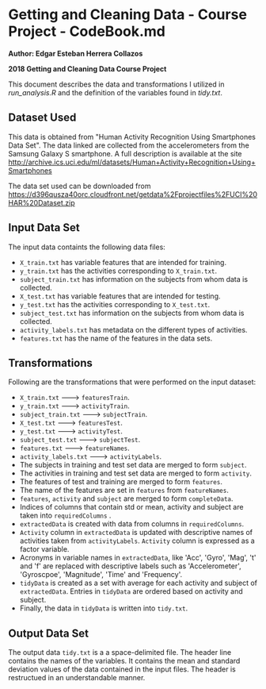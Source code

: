 # Getting and Cleaning Data - Course Project - CodeBook.md


__Author: Edgar Esteban Herrera Collazos__

__2018 Getting and Cleaning Data Course Project__

This document describes the data and transformations I utilized in *run_analysis.R* and the definition of the variables found in *tidy.txt*.

## Dataset Used

This data is obtained from "Human Activity Recognition Using Smartphones Data Set". The data linked are collected from the accelerometers from the Samsung Galaxy S smartphone. A full description is available at the site <http://archive.ics.uci.edu/ml/datasets/Human+Activity+Recognition+Using+Smartphones>

The data set used can be downloaded from <https://d396qusza40orc.cloudfront.net/getdata%2Fprojectfiles%2FUCI%20HAR%20Dataset.zip> 

## Input Data Set

The input data containts the following data files:

- `X_train.txt` has variable features that are intended for training.
- `y_train.txt` has the activities corresponding to `X_train.txt`.
- `subject_train.txt` has information on the subjects from whom data is collected.
- `X_test.txt` has variable features that are intended for testing.
- `y_test.txt` has the activities corresponding to `X_test.txt`.
- `subject_test.txt` has information on the subjects from whom data is collected.
- `activity_labels.txt` has metadata on the different types of activities.
- `features.txt` has the name of the features in the data sets.

## Transformations

Following are the transformations that were performed on the input dataset:

- `X_train.txt` ---> `featuresTrain`.
- `y_train.txt` ---> `activityTrain`.
- `subject_train.txt` ---> `subjectTrain`.
- `X_test.txt` ---> `featuresTest`.
- `y_test.txt` ---> `activityTest`.
- `subject_test.txt` ---> `subjectTest`.
- `features.txt` ---> `featureNames`.
- `activity_labels.txt` ---> `activityLabels`.
- The subjects in training and test set data are merged to form `subject`.
- The activities in training and test set data are merged to form `activity`.
- The features of test and training are merged to form `features`.
- The name of the features are set in `features` from `featureNames`.
- `features`, `activity` and `subject` are merged to form `completeData`.
- Indices of columns that contain std or mean, activity and subject are taken into `requiredColumns` .
- `extractedData` is created with data from columns in `requiredColumns`.
- `Activity` column in `extractedData` is updated with descriptive names of activities taken from `activityLabels`. `Activity` column is expressed as a factor variable.
- Acronyms in variable names in `extractedData`, like 'Acc', 'Gyro', 'Mag', 't' and 'f' are replaced with descriptive labels such as 'Accelerometer', 'Gyroscpoe', 'Magnitude', 'Time' and 'Frequency'.
- `tidyData` is created as a set with average for each activity and subject of `extractedData`. Entries in `tidyData` are ordered based on activity and subject.
- Finally, the data in `tidyData` is written into `tidy.txt`.

## Output Data Set

The output data `tidy.txt` is a a space-delimited file. The header line contains the names of the variables. It contains the mean and standard deviation values of the data contained in the input files. The header is restructued in an understandable manner. 
